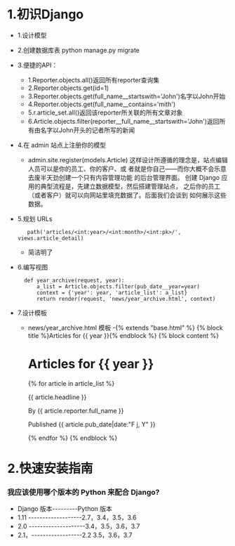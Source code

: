 # 1.初识Django

- 1.设计模型

- 2.创建数据库表  python manage.py migrate

- 3.便捷的API：
  - 1.Reporter.objects.all()返回所有reporter查询集
  - 2.Reporter.objects.get(id=1)
  - 3.Reporter.objects.get(full_name__startswith='John')名字以John开始
  - 4.Reporter.objects.get(full_name__contains='mith')
  - 5.r.article_set.all()返回该reporter所关联的所有文章对象
  - 6.Article.objects.filter(reporter__full_name__startswith='John')返回所有由名字以John开头的记者所写的新闻

- 4.在 admin 站点上注册你的模型
  - admin.site.register(models.Article)
        这样设计所遵循的理念是，站点编辑人员可以是你的员工、你的客户、或
        者就是你自己——而你大概不会乐意去废半天劲创建一个只有内容管理功能
        的后台管理界面。
        创建 Django 应用的典型流程是，先建立数据模型，然后搭建管理站点，
        之后你的员工（或者客户）就可以向网站里填充数据了。后面我们会谈到
        如何展示这些数据。

- 5.规划 URLs

         path('articles/<int:year>/<int:month>/<int:pk>/', views.article_detail)
  - 简洁明了

- 6.编写视图

        def year_archive(request, year):
            a_list = Article.objects.filter(pub_date__year=year)
            context = {'year': year, 'article_list': a_list}
            return render(request, 'news/year_archive.html', context)

- 7.设计模板

  - news/year_archive.html 模板
        -{% extends "base.html" %}
        {% block title %}Articles for {{ year }}{% endblock %}
        {% block content %}
        <h1>Articles for {{ year }}</h1>
        {% for article in article_list %}
            <p>{{ article.headline }}</p>
            <p>By {{ article.reporter.full_name }}</p>
            <p>Published {{ article.pub_date|date:"F j, Y" }}</p>
        {% endfor %}
        {% endblock %}

# 2.快速安装指南

### 我应该使用哪个版本的 Python 来配合 Django?
- Django 版本---------Python 版本
- 1.11	-------------------2.7，3.4，3.5，3.6
- 2.0	--------------------3.4，3.5，3.6，3.7
- 2.1，------------------2.2	3.5，3.6，3.7
